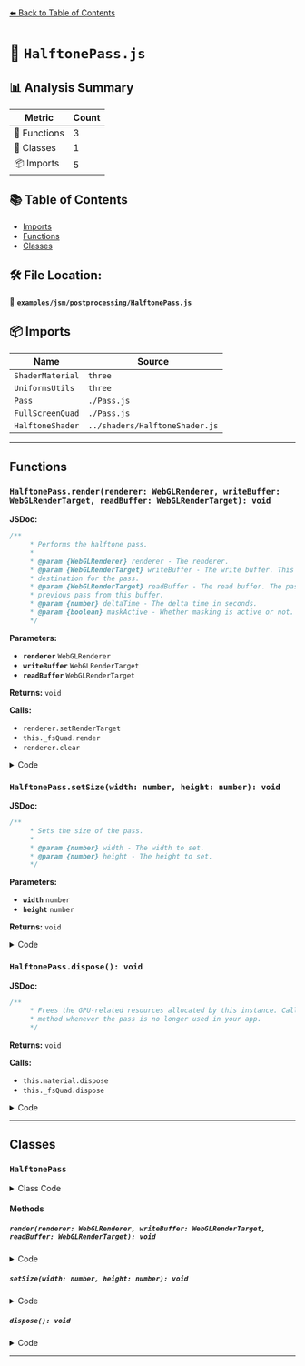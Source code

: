[⬅️ Back to Table of Contents](../../../index.md)

# 📄 `HalftonePass.js`

## 📊 Analysis Summary

| Metric | Count |
|--------|-------|
| 🔧 Functions | 3 |
| 🧱 Classes | 1 |
| 📦 Imports | 5 |

## 📚 Table of Contents

- [Imports](#imports)
- [Functions](#functions)
- [Classes](#classes)

## 🛠️ File Location:
📂 **`examples/jsm/postprocessing/HalftonePass.js`**

## 📦 Imports

| Name | Source |
|------|--------|
| `ShaderMaterial` | `three` |
| `UniformsUtils` | `three` |
| `Pass` | `./Pass.js` |
| `FullScreenQuad` | `./Pass.js` |
| `HalftoneShader` | `../shaders/HalftoneShader.js` |


---

## Functions

### `HalftonePass.render(renderer: WebGLRenderer, writeBuffer: WebGLRenderTarget, readBuffer: WebGLRenderTarget): void`

**JSDoc:**
```typescript
/**
	 * Performs the halftone pass.
	 *
	 * @param {WebGLRenderer} renderer - The renderer.
	 * @param {WebGLRenderTarget} writeBuffer - The write buffer. This buffer is intended as the rendering
	 * destination for the pass.
	 * @param {WebGLRenderTarget} readBuffer - The read buffer. The pass can access the result from the
	 * previous pass from this buffer.
	 * @param {number} deltaTime - The delta time in seconds.
	 * @param {boolean} maskActive - Whether masking is active or not.
	 */
```

**Parameters:**

- **`renderer`** `WebGLRenderer`
- **`writeBuffer`** `WebGLRenderTarget`
- **`readBuffer`** `WebGLRenderTarget`

**Returns:** `void`

**Calls:**

- `renderer.setRenderTarget`
- `this._fsQuad.render`
- `renderer.clear`

<details><summary>Code</summary>

```typescript
render( renderer, writeBuffer, readBuffer/*, deltaTime, maskActive*/ ) {

 		this.material.uniforms[ 'tDiffuse' ].value = readBuffer.texture;

 		if ( this.renderToScreen ) {

 			renderer.setRenderTarget( null );
 			this._fsQuad.render( renderer );

		} else {

 			renderer.setRenderTarget( writeBuffer );
 			if ( this.clear ) renderer.clear();
			this._fsQuad.render( renderer );

		}

 	}
```
</details>

### `HalftonePass.setSize(width: number, height: number): void`

**JSDoc:**
```typescript
/**
	 * Sets the size of the pass.
	 *
	 * @param {number} width - The width to set.
	 * @param {number} height - The height to set.
	 */
```

**Parameters:**

- **`width`** `number`
- **`height`** `number`

**Returns:** `void`

<details><summary>Code</summary>

```typescript
setSize( width, height ) {

 		this.uniforms.width.value = width;
 		this.uniforms.height.value = height;

 	}
```
</details>

### `HalftonePass.dispose(): void`

**JSDoc:**
```typescript
/**
	 * Frees the GPU-related resources allocated by this instance. Call this
	 * method whenever the pass is no longer used in your app.
	 */
```

**Returns:** `void`

**Calls:**

- `this.material.dispose`
- `this._fsQuad.dispose`

<details><summary>Code</summary>

```typescript
dispose() {

		this.material.dispose();

		this._fsQuad.dispose();

	}
```
</details>


---

## Classes

### `HalftonePass`

<details><summary>Class Code</summary>

```ts
class HalftonePass extends Pass {

	/**
	 * Constructs a new halftone pass.
	 *
	 * @param {Object} params - The halftone shader parameter.
	 */
	constructor( params ) {

		super();

		/**
		 * The pass uniforms.
		 *
		 * @type {Object}
		 */
	 	this.uniforms = UniformsUtils.clone( HalftoneShader.uniforms );

		/**
		 * The pass material.
		 *
		 * @type {ShaderMaterial}
		 */
	 	this.material = new ShaderMaterial( {
	 		uniforms: this.uniforms,
	 		fragmentShader: HalftoneShader.fragmentShader,
	 		vertexShader: HalftoneShader.vertexShader
	 	} );


		for ( const key in params ) {

			if ( params.hasOwnProperty( key ) && this.uniforms.hasOwnProperty( key ) ) {

				this.uniforms[ key ].value = params[ key ];

			}

		}

		// internals

		this._fsQuad = new FullScreenQuad( this.material );

	}

	/**
	 * Performs the halftone pass.
	 *
	 * @param {WebGLRenderer} renderer - The renderer.
	 * @param {WebGLRenderTarget} writeBuffer - The write buffer. This buffer is intended as the rendering
	 * destination for the pass.
	 * @param {WebGLRenderTarget} readBuffer - The read buffer. The pass can access the result from the
	 * previous pass from this buffer.
	 * @param {number} deltaTime - The delta time in seconds.
	 * @param {boolean} maskActive - Whether masking is active or not.
	 */
	render( renderer, writeBuffer, readBuffer/*, deltaTime, maskActive*/ ) {

 		this.material.uniforms[ 'tDiffuse' ].value = readBuffer.texture;

 		if ( this.renderToScreen ) {

 			renderer.setRenderTarget( null );
 			this._fsQuad.render( renderer );

		} else {

 			renderer.setRenderTarget( writeBuffer );
 			if ( this.clear ) renderer.clear();
			this._fsQuad.render( renderer );

		}

 	}

	/**
	 * Sets the size of the pass.
	 *
	 * @param {number} width - The width to set.
	 * @param {number} height - The height to set.
	 */
 	setSize( width, height ) {

 		this.uniforms.width.value = width;
 		this.uniforms.height.value = height;

 	}

	/**
	 * Frees the GPU-related resources allocated by this instance. Call this
	 * method whenever the pass is no longer used in your app.
	 */
	dispose() {

		this.material.dispose();

		this._fsQuad.dispose();

	}

}
```
</details>

#### Methods

##### `render(renderer: WebGLRenderer, writeBuffer: WebGLRenderTarget, readBuffer: WebGLRenderTarget): void`

<details><summary>Code</summary>

```ts
render( renderer, writeBuffer, readBuffer/*, deltaTime, maskActive*/ ) {

 		this.material.uniforms[ 'tDiffuse' ].value = readBuffer.texture;

 		if ( this.renderToScreen ) {

 			renderer.setRenderTarget( null );
 			this._fsQuad.render( renderer );

		} else {

 			renderer.setRenderTarget( writeBuffer );
 			if ( this.clear ) renderer.clear();
			this._fsQuad.render( renderer );

		}

 	}
```
</details>

##### `setSize(width: number, height: number): void`

<details><summary>Code</summary>

```ts
setSize( width, height ) {

 		this.uniforms.width.value = width;
 		this.uniforms.height.value = height;

 	}
```
</details>

##### `dispose(): void`

<details><summary>Code</summary>

```ts
dispose() {

		this.material.dispose();

		this._fsQuad.dispose();

	}
```
</details>


---